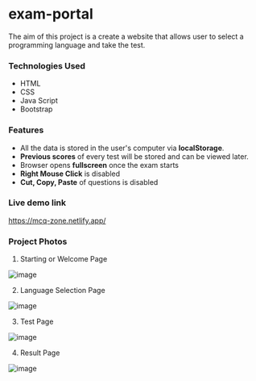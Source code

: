 # exam-portal
The aim of this project is a create a website that allows user to select a programming language and take the test.

### Technologies Used
- HTML
- CSS
- Java Script
- Bootstrap

### Features
- All the data is stored in the user's computer via **localStorage**.
- **Previous scores** of every test will be stored and can be viewed later.
- Browser opens **fullscreen** once the exam starts
- **Right Mouse Click** is disabled
- **Cut, Copy, Paste** of questions is disabled

### Live demo link
https://mcq-zone.netlify.app/

### Project Photos
1. Starting or Welcome Page

![image](https://user-images.githubusercontent.com/96834040/194767129-20e003fd-95c8-4446-9a00-6f2eccc11305.png)

2. Language Selection Page

![image](https://user-images.githubusercontent.com/96834040/194767167-c59e69a9-6f14-4c94-986b-8530c71d4995.png)

3. Test Page

![image](https://user-images.githubusercontent.com/96834040/196000976-ff7dacfc-3925-49e4-b4c7-2e37320692c1.png)


4. Result Page

![image](https://user-images.githubusercontent.com/96834040/194767259-4bdc1930-aa39-4634-9650-eb303755f027.png)
